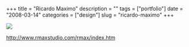 +++
title = "Ricardo Maximo"
description = ""
tags = ["portfolio"]
date = "2008-03-14"
categories = ["design"]
slug = "ricardo-maximo"
+++


 

  <div id="screens-thumbs" class="clearfix">
    <div class="txt-center" id="design-submission"><a href="http://www.rmaxstudio.com/rmax/index.htm"><img id='bluga-thumbnail-820' class='bluga-thumbnail large' src='//media.konigi.com/bluga/
wt47f279029d35c_0.jpg'/></a></div>  
  </div>   
<p><a href="http://www.rmaxstudio.com/rmax/index.htm">http://www.rmaxstudio.com/rmax/index.htm</a></p>




